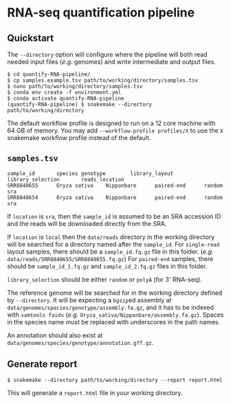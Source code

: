 # RNA-seq quantification pipeline

## Quickstart

The `--directory` option will configure where the pipeline will both
read needed input files (_e.g._ genomes) and write intermediate
and output files.

```
$ cd quantify-RNA-pipeline/
$ cp samples.example.tsv path/to/working/directory/samples.tsv
$ nano path/to/working/directory/samples.tsv
$ conda env create -f environment.yml
$ conda activate quantify-RNA-pipeline
(quantify-RNA-pipeline) $ snakemake --directory path/to/working/directory
```

The default workflow profile is designed to run on a 12 core machine
with 64 GB of memory.  You may add `--workflow-profile profiles/X` to
use the `X` snakemake workflow profile instead of the default.

## `samples.tsv`

```
sample_id       species genotype        library_layout  library_selection       reads_location
SRR8848655      Oryza sativa    Nipponbare      paired-end      random  sra
SRR8848654      Oryza sativa    Nipponbare      paired-end      random  sra
```

If `location` is `sra`, then the `sample_id` is assumed to be an SRA
accession ID and the reads will be downloaded directly from the SRA.

If `location` is `local` then the `data/reads` directory in the
working directory will be searched for a directory named after the
`sample_id`. For `single-read` layout samples, there should be a
`sample_id.fq.gz` file in this folder. (_e.g._
`data/reads/SRR8848655/SRR8848655.fq.gz`) For `paired-end` samples,
there should be `sample_id_1.fq.gz` and `sample_id_2.fq.gz` files in
this folder.

`library_selection` should be either `random` or `polyA` (for 3'
RNA-seq).

The reference genome will be searched for in the working directory
defined by `--directory`. It will be expecting a `bgzip`ed assembly at
`data/genomes/species/genotype/assembly.fa.gz`, and it has to be
indexed with `samtools faidx` (_e.g._
`Oryza_sativa/Nipponbare/assembly.fa.gz`). Spaces in the species name
must be replaced with underscores in the path names.

An annotation should also exist at `data/genomes/species/genotype/annotation.gff.gz`.

## Generate report

```
$ snakemake --directory path/to/working/directory --report report.html
```

This will generate a `report.html` file in your working directory.

